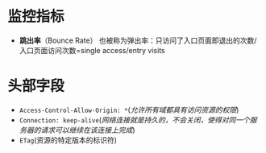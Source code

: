 # 监控指标

- **跳出率**（Bounce Rate） 也被称为弹出率：只访问了入口页面即退出的次数/入口页面访问次数=single access/entry visits

# 头部字段

- `Access-Control-Allow-Origin: *`(_允许所有域都具有访问资源的权限_)
- `Connection: keep-alive`(_网络连接就是持久的，不会关闭，使得对同一个服务器的请求可以继续在该连接上完成_)
- `ETag`(资源的特定版本的标识符)
